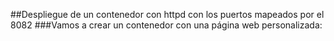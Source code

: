 ##Despliegue de un contenedor con httpd con los puertos mapeados por el 8082
###Vamos a crear un contenedor con una página web personalizada:


